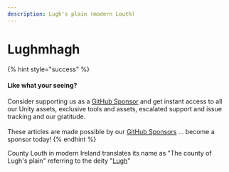 ```yaml
---
description: Lugh's plain (modern Louth)
---
```


# Lughmhagh

{% hint style="success" %}
#### Like what your seeing?

Consider supporting us as a [GitHub Sponsor](../../../../) and get instant access to all our Unity assets, exclusive tools and assets, escalated support and issue tracking and our gratitude.\
\
These articles are made possible by our [GitHub Sponsors](https://github.com/sponsors/heathen-engineering) ... become a sponsor today!
{% endhint %}

County Louth in modern Ireland translates its name as "The county of Lugh's plain" referring to the deity "[Lugh](../../research/links/lugh/)"
